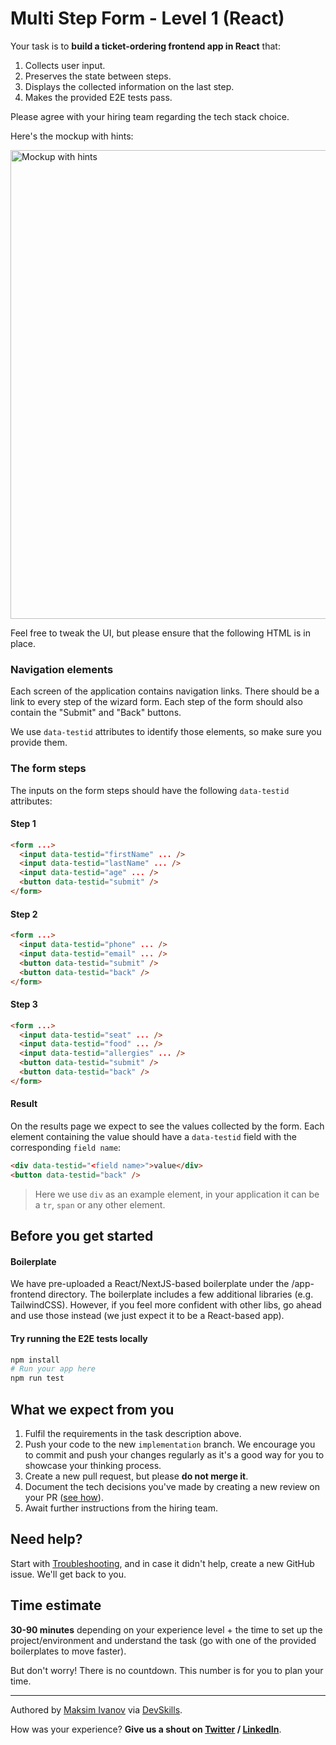 # Multi Step Form - Level 1 (React)

Your task is to **build a ticket-ordering frontend app in React** that:

1. Collects user input.
1. Preserves the state between steps.
1. Displays the collected information on the last step.
1. Makes the provided E2E tests pass.

Please agree with your hiring team regarding the tech stack choice.

Here's the mockup with hints:

<img width="750" alt="Mockup with hints" src="https://user-images.githubusercontent.com/1162212/138476002-0be62ddc-3ff5-4450-a7e1-52c47500660f.png">

Feel free to tweak the UI, but please ensure that the following HTML is in place.

### Navigation elements

Each screen of the application contains navigation links. There should be a link to every step of the wizard form. Each step of the form should also contain the "Submit" and "Back" buttons.

We use `data-testid` attributes to identify those elements, so make sure you provide them.

### The form steps

The inputs on the form steps should have the following `data-testid` attributes:

#### Step 1

```html
<form ...>
  <input data-testid="firstName" ... />
  <input data-testid="lastName" ... />
  <input data-testid="age" ... />
  <button data-testid="submit" />
</form>
```

#### Step 2

```html
<form ...>
  <input data-testid="phone" ... />
  <input data-testid="email" ... />
  <button data-testid="submit" />
  <button data-testid="back" />
</form>
```

#### Step 3

```html
<form ...>
  <input data-testid="seat" ... />
  <input data-testid="food" ... />
  <input data-testid="allergies" ... />
  <button data-testid="submit" />
  <button data-testid="back" />
</form>
```

#### Result

On the results page we expect to see the values collected by the form.
Each element containing the value should have a `data-testid` field with the corresponding `field name`:

```html
<div data-testid="<field name>">value</div>
<button data-testid="back" />
```

> Here we use `div` as an example element, in your application it can be a `tr`, `span` or any other element.

## Before you get started

#### Boilerplate

We have pre-uploaded a React/NextJS-based boilerplate under the /app-frontend directory. The boilerplate includes a few additional libraries (e.g. TailwindCSS). However, if you feel more confident with other libs, go ahead and use those instead (we just expect it to be a React-based app).

#### Try running the E2E tests locally

```bash
npm install
# Run your app here
npm run test
```

## What we expect from you

1. Fulfil the requirements in the task description above.
2. Push your code to the new `implementation` branch. We encourage you to commit and push your changes regularly as it's a good way for you to showcase your thinking process.
3. Create a new pull request, but please **do not merge it**.
4. Document the tech decisions you've made by creating a new review on your PR ([see how](https://www.loom.com/share/94ae305e7fbf45d592099ac9f40d4274)).
5. Await further instructions from the hiring team.

## Need help?

Start with [Troubleshooting](https://www.notion.so/Troubleshooting-d18bdb5d2ac341bb82b21f0ba8fb9546), and in case it didn't help, create a new GitHub issue. We'll get back to you.

## Time estimate

**30-90 minutes** depending on your experience level + the time to set up the project/environment and understand the task (go with one of the provided boilerplates to move faster). 

But don't worry! There is no countdown. This number is for you to plan your time.

---

Authored by [Maksim Ivanov](https://devskills.co/authors/maksim-ivanov) via [DevSkills](https://devskills.co).

How was your experience? **Give us a shout on [Twitter](https://twitter.com/DevSkillsHQ) / [LinkedIn](https://www.linkedin.com/company/devskills)**.
